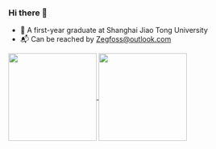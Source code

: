 ### Hi there 👋

- 🏫 A first-year graduate at Shanghai Jiao Tong University
- 📬 Can be reached by Zegfoss@outlook.com

<a href="https://github.com/Dofgal">
  <img align="center" src="https://github-dofgal-stats.vercel.app/api/?username=Dofgal&include_all_commits=true&show_icons=true&theme=tokyonight" height="175px"/>
</a>
<a href="https://github.com/Dofgal">
  <img align="center" src="https://github-dofgal-stats.vercel.app/api/top-langs/?username=Dofgal&langs_count=10&layout=compact&theme=tokyonight" height="175px"/>
</a>

<!--
**Dofgal/Dofgal** is a ✨ _special_ ✨ repository because its `README.md` (this file) appears on your GitHub profile.

Here are some ideas to get you started:

- 🔭 I’m currently working on ...
- 🌱 I’m currently learning ...
- 👯 I’m looking to collaborate on ...
- 🤔 I’m looking for help with ...
- 💬 Ask me about ...
- 📫 How to reach me: ...
- 😄 Pronouns: ...
- ⚡ Fun fact: ...

-->
